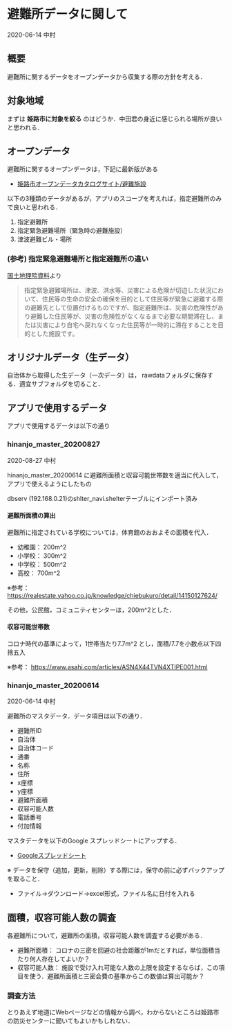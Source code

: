 
# 避難所データに関して

2020-06-14 中村

## 概要

避難所に関するデータをオープンデータから収集する際の方針を考える．

## 対象地域

まずは __姫路市に対象を絞る__ のはどうか．中田君の身近に感じられる場所が良いと思われる．

## オープンデータ

避難所に関するオープンデータは，下記に最新版がある
- [姫路市オープンデータカタログサイト/避難施設](https://city.himeji.gkan.jp/gkan/dataset/hinanshisetsu)

以下の3種類のデータがあるが，アプリのスコープを考えれば，指定避難所のみで良いと思われる．
1. 指定避難所
1. 指定緊急避難場所（緊急時の避難施設）
1. 津波避難ビル・場所

### (参考) 指定緊急避難場所と指定避難所の違い
[国土地理院資料](https://www.gsi.go.jp/bousaichiri/hinanbasho.html#:~:text=%E6%8C%87%E5%AE%9A%E7%B7%8A%E6%80%A5%E9%81%BF%E9%9B%A3%E5%A0%B4%E6%89%80%E3%81%AF,%E3%81%8C%E4%B8%80%E6%99%82%E7%9A%84%E3%81%AB%E6%BB%9E%E5%9C%A8)より

> 指定緊急避難場所は、津波、洪水等、災害による危険が切迫した状況において、住民等の生命の安全の確保を目的として住民等が緊急に避難する際の避難先として位置付けるものですが、指定避難所は、災害の危険性があり避難した住民等が、災害の危険性がなくなるまで必要な期間滞在し、または災害により自宅へ戻れなくなった住民等が一時的に滞在することを目的とした施設です。

## オリジナルデータ（生データ）
自治体から取得した生データ（一次データ）は，
rawdataフォルダに保存する．適宜サブフォルダを切ること．

## アプリで使用するデータ
アプリで使用するデータは以下の通り

### hinanjo_master_20200827
2020-08-27 中村

hinanjo_master_20200614 に避難所面積と収容可能世帯数を適当に代入して，アプリで使えるようにしたもの

dbserv (192.168.0.21)のshlter_navi.shelterテーブルにインポート済み

#### 避難所面積の算出
避難所に指定されている学校については，体育館のおおよその面積を代入．

- 幼稚園： 200m^2
- 小学校： 300m^2
- 中学校： 500m^2
- 高校： 700m^2

※参考： https://realestate.yahoo.co.jp/knowledge/chiebukuro/detail/14150127624/

その他，公民館，コミュニティセンターは，200m^2とした．


#### 収容可能世帯数

コロナ時代の基準によって，1世帯当たり7.7m^2 とし，面積/7.7を小数点以下四捨五入

※参考： https://www.asahi.com/articles/ASN4X44TVN4XTIPE001.html

### hinanjo_master_20200614

2020-06-14 中村

避難所のマスタデータ．データ項目は以下の通り．
- 避難所ID
- 自治体
- 自治体コード
- 通番
- 名称
- 住所
- x座標
- y座標
- 避難所面積
- 収容可能人数
- 電話番号
- 付加情報

マスタデータを以下のGoogle スプレッドシートにアップする．
- [Googleスプレッドシート](https://docs.google.com/spreadsheets/d/1P5O0DdKCSquEQQGQNO-hfotLlMI6RRftPJ5nAL8JICc/edit#gid=0)

※ データを保守（追加，更新，削除）する際には，保守の前に必ずバックアップを取ること．
- ファイル→ダウンロード→excel形式，ファイル名に日付を入れる

## 面積，収容可能人数の調査

各避難所について，避難所の面積，収容可能人数を調査する必要がある．

- 避難所面積： コロナの三密を回避の社会距離が1mだとすれば，単位面積当たり何人存在してよいか？
- 収容可能人数： 施設で受け入れ可能な人数の上限を設定するならば，この項目を使う．避難所面積と三密会費の基準からこの数値は算出可能か？

### 調査方法

とりあえず地道にWebページなどの情報から調べ，わからないところは姫路市の防災センターに聞いてもよいかもしれない．





